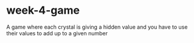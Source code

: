 # week-4-game
A game where each crystal is giving a hidden value and you have to use their values to add up to a given number
